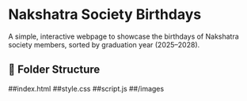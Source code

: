 # Nakshatra Society Birthdays

A simple, interactive webpage to showcase the birthdays of Nakshatra society members, sorted by graduation year (2025–2028).

## 📁 Folder Structure
##index.html
##style.css
##script.js
##/images

